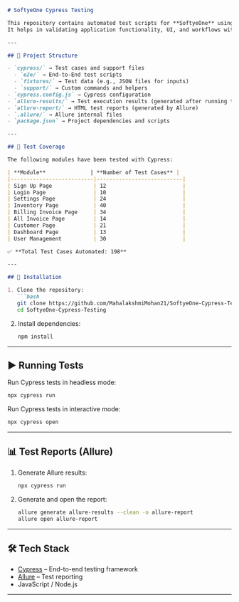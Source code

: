 
````markdown
# SoftyeOne Cypress Testing

This repository contains automated test scripts for **SoftyeOne** using [Cypress](https://www.cypress.io/).  
It helps in validating application functionality, UI, and workflows with reliable end-to-end tests.

---

## 📂 Project Structure

- `cypress/` → Test cases and support files  
  - `e2e/` → End-to-End test scripts  
  - `fixtures/` → Test data (e.g., JSON files for inputs)  
  - `support/` → Custom commands and helpers  
- `cypress.config.js` → Cypress configuration  
- `allure-results/` → Test execution results (generated after running tests)  
- `allure-report/` → HTML test reports (generated by Allure)  
- `.allure/` → Allure internal files  
- `package.json` → Project dependencies and scripts  

---

## 🧪 Test Coverage

The following modules have been tested with Cypress:

| **Module**              | **Number of Test Cases** |
|--------------------------|---------------------------|
| Sign Up Page             | 12                        |
| Login Page               | 10                        |
| Settings Page            | 24                        |
| Inventory Page           | 40                        |
| Billing Invoice Page     | 34                        |
| All Invoice Page         | 14                        |
| Customer Page            | 21                        |
| Dashboard Page           | 13                        |
| User Management          | 30                        |

✅ **Total Test Cases Automated: 198**

---

## 🚀 Installation

1. Clone the repository:
   ```bash
   git clone https://github.com/MahalakshmiMohan21/SoftyeOne-Cypress-Testing.git
   cd SoftyeOne-Cypress-Testing
````

2. Install dependencies:

   ```bash
   npm install
   ```

---

## ▶️ Running Tests

Run Cypress tests in headless mode:

```bash
npx cypress run
```

Run Cypress tests in interactive mode:

```bash
npx cypress open
```

---

## 📊 Test Reports (Allure)

1. Generate Allure results:

   ```bash
   npx cypress run
   ```

2. Generate and open the report:

   ```bash
   allure generate allure-results --clean -o allure-report
   allure open allure-report
   ```

---

## 🛠️ Tech Stack

* [Cypress](https://www.cypress.io/) – End-to-end testing framework
* [Allure](https://docs.qameta.io/allure/) – Test reporting
* JavaScript / Node.js

---
